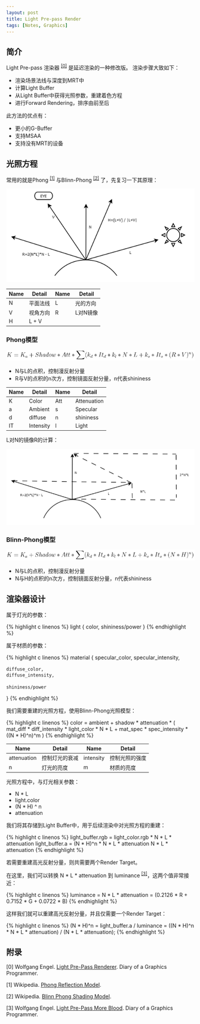 ```yaml
---
layout: post
title: Light Pre-pass Render
tags: [Notes, Graphics]
---
```


## 简介

Light Pre-pass 渲染器 <sup>[[0]](#ref)</sup> 是延迟渲染的一种修改版。
渲染步骤大致如下：

- 渲染场景法线与深度到MRT中
- 计算Light Buffer
- 从Light Buffer中获得光照参数，重建着色方程
- 进行Forward Rendering，排序由前至后

此方法的优点有：

- 更小的G-Buffer
- 支持MSAA
- 支持没有MRT的设备

## 光照方程

常用的就是Phong <sup>[[1]](#ref)</sup> 与Blinn-Phong <sup>[[2]](#ref)</sup> 了，先复习一下其原理：

![phong](/public/content/2015-06-20/phong.png)

| Name  | Detail   | Name | Detail   |
| ----- | -------- | ---- | -------- |
| N     | 平面法线 | L    | 光的方向 |
| V     | 视角方向 | R    | L对N镜像 |
| H     | L + V    |      |          |

### Phong模型

![phong model](/public/content/2015-06-20/phong_model.png)

- N与L的点积，控制漫反射分量
- R与V的点积的n次方，控制镜面反射分量，n代表shininess

| Name | Detail    | Name | Detail      |
| ---- | --------- | ---  | ----------- |
| K    | Color     | Att  | Attenuation |
| a    | Ambient   | s    | Specular    | 
| d    | diffuse   | n    | shininess   | 
| IT   | Intensity | l    | Light       | 

L对N的镜像R的计算：

![reflect](/public/content/2015-06-20/reflect.png)

### Blinn-Phong模型

![blinn phong model](/public/content/2015-06-20/blinn_phong_model.png)

- N与L的点积，控制漫反射分量
- N与H的点积的n次方，控制镜面反射分量，n代表shininess

## 渲染器设计

属于灯光的参数：

{% highlight c linenos %}
light
{
	color, 
	shininess/power
}
{% endhighlight %}

属于材质的参数：

{% highlight c linenos %}
material 
{
	specular_color, 
	specular_intensity, 

	diffuse_color, 
	diffuse_intensity,

	shininess/power
}
{% endhighlight %}

我们需要重建的光照方程，使用Blinn-Phong光照模型：

{% highlight c linenos %}
color = ambient + shadow * attenuation * (
	mat_diff * diff_intensity * light_color * N * L + 
	mat_spec * spec_intensity * ((N * H)^n)^m
)
{% endhighlight %}

| Name        | Detail          | Name      | Detail         |
| ----------- | --------------- | --------- | -------------- |
| attenuation | 控制灯光的衰减  | intensity | 控制光照的强度 | 
| n           | 灯光的亮度      | m         | 材质的亮度     | 

光照方程中，与灯光相关参数：

- N * L 
- light.color
- (N * H) ^ n 
- attenuation

我们将其存储到Light Buffer中，用于后续渲染中对光照方程的重建：

{% highlight c linenos %}
light_buffer.rgb = light_color.rgb * N * L * attenuation
light_buffer.a = (N * H)^n * N * L * attenuation
N * L * attenuation
{% endhighlight %}

若需要重建高光反射分量，则共需要两个Render Target。

在这里，我们可以转换 N * L * attenuation 到 luminance <sup>[[3]](#ref)</sup>，这两个值非常接近：

{% highlight c linenos %}
luminance = N * L * attenuation 
	= (0.2126 * R + 0.7152 * G + 0.0722 * B)
{% endhighlight %}

这样我们就可以重建高光反射分量，并且仅需要一个Render Target：

{% highlight c linenos %}
(N * H)^n = light_buffer.a / luminance
	= ((N * H)^n * N * L * attenuation) / (N * L * attenuation);
{% endhighlight %}

<span id="ref"></span>
## 附录

[0] Wolfgang Engel. [Light Pre-Pass Renderer](http://diaryofagraphicsprogrammer.blogspot.com/2008/03/light-pre-pass-renderer.html). Diary of a Graphics Programmer.

[1] Wikipedia. [Phong Reflection Model](https://en.wikipedia.org/wiki/Phong_reflection_model).

[2] Wikipedia. [Blinn Phong Shading Model](https://en.wikipedia.org/wiki/Blinn%E2%80%93Phong_shading_model).

[3] Wolfgang Engel. [Light Pre-Pass More Blood](http://diaryofagraphicsprogrammer.blogspot.com/2008/09/light-pre-pass-more-blood.html). Diary of a Graphics Programmer.
